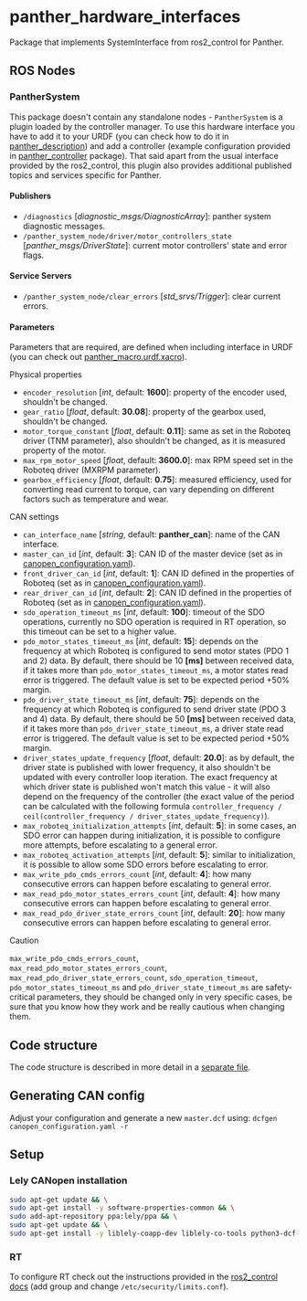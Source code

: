 [//]: # (ROS_API_PACKAGE_START)
[//]: # (ROS_API_PACKAGE_NAME_START)

# panther_hardware_interfaces

[//]: # (ROS_API_PACKAGE_NAME_END)
[//]: # (ROS_API_PACKAGE_DESCRIPTION_START)

Package that implements SystemInterface from ros2_control for Panther.

[//]: # (ROS_API_PACKAGE_DESCRIPTION_END)

## ROS Nodes

[//]: # (ROS_API_NODE_START)
[//]: # (ROS_API_NODE_COMPATIBLE_1_0)
[//]: # (ROS_API_NODE_COMPATIBLE_1_2)
[//]: # (ROS_API_NODE_NAME_START)

### PantherSystem

[//]: # (ROS_API_NODE_NAME_END)
[//]: # (ROS_API_NODE_DESCRIPTION_START)

This package doesn't contain any standalone nodes - `PantherSystem` is a plugin loaded by the controller manager.
To use this hardware interface you have to add it to your URDF (you can check how to do it in [panther_description](../panther_description/)) and add a controller (example configuration provided in [panther_controller](../panther_controller/) package).
That said apart from the usual interface provided by the ros2_control, this plugin also provides additional published topics and services specific for Panther.

[//]: # (ROS_API_NODE_DESCRIPTION_END)

#### Publishers

[//]: # (ROS_API_NODE_PUBLISHERS_START)

- `/diagnostics` [*diagnostic_msgs/DiagnosticArray*]: panther system diagnostic messages.
- `/panther_system_node/driver/motor_controllers_state` [*panther_msgs/DriverState*]: current motor controllers' state and error flags.

[//]: # (ROS_API_NODE_PUBLISHERS_END)

#### Service Servers

[//]: # (ROS_API_NODE_SERVICE_SERVERS_START)

- `/panther_system_node/clear_errors` [*std_srvs/Trigger*]: clear current errors.

[//]: # (ROS_API_NODE_SERVICE_SERVERS_END)

#### Parameters

[//]: # (ROS_API_NODE_PARAMETERS_START)

Parameters that are required, are defined when including interface in URDF (you can check out [panther_macro.urdf.xacro](../panther_description/urdf/panther_macro.urdf.xacro)).

Physical properties

- `encoder_resolution` [*int*, default: **1600**]: property of the encoder used, shouldn't be changed.
- `gear_ratio` [*float*, default: **30.08**]: property of the gearbox used, shouldn't be changed.
- `motor_torque_constant` [*float*, default: **0.11**]: same as set in the Roboteq driver (TNM parameter), also shouldn't be changed, as it is measured property of the motor.
- `max_rpm_motor_speed` [*float*, default: **3600.0**]: max RPM speed set in the Roboteq driver (MXRPM parameter).
- `gearbox_efficiency` [*float*, default: **0.75**]: measured efficiency, used for converting read current to torque, can vary depending on different factors such as temperature and wear.

CAN settings

- `can_interface_name` [*string*, default: **panther_can**]: name of the CAN interface.
- `master_can_id` [*int*, default: **3**]: CAN ID of the master device (set as in [canopen_configuration.yaml](./config/canopen_configuration.yaml)).
- `front_driver_can_id` [*int*, default: **1**]: CAN ID defined in the properties of Roboteq (set as in [canopen_configuration.yaml](./config/canopen_configuration.yaml)).
- `rear_driver_can_id` [*int*, default: **2**]: CAN ID defined in the properties of Roboteq (set as in [canopen_configuration.yaml](./config/canopen_configuration.yaml)).
- `sdo_operation_timeout_ms` [*int*, default: **100**]: timeout of the SDO operations, currently no SDO operation is required in RT operation, so this timeout can be set to a higher value.
- `pdo_motor_states_timeout_ms` [*int*, default: **15**]: depends on the frequency at which Roboteq is configured to send motor states (PDO 1 and 2) data. By default, there should be 10 **[ms]** between received data, if it takes more than `pdo_motor_states_timeout_ms`, a motor states read error is triggered. The default value is set to be expected period +50% margin.
- `pdo_driver_state_timeout_ms` [*int*, default: **75**]: depends on the frequency at which Roboteq is configured to send driver state (PDO 3 and 4) data. By default, there should be 50 **[ms]** between received data, if it takes more than `pdo_driver_state_timeout_ms`, a driver state read error is triggered. The default value is set to be expected period +50% margin.
- `driver_states_update_frequency` [*float*, default: **20.0**]: as by default, the driver state is published with lower frequency, it also shouldn't be updated with every controller loop iteration. The exact frequency at which driver state is published won't match this value - it will also depend on the frequency of the controller (the exact value of the period can be calculated with the following formula `controller_frequency / ceil(controller_frequency / driver_states_update_frequency)`).
- `max_roboteq_initialization_attempts` [*int*, default: **5**]: in some cases, an SDO error can happen during initialization, it is possible to configure more attempts, before escalating to a general error.
- `max_roboteq_activation_attempts` [*int*, default: **5**]: similar to initialization, it is possible to allow some SDO errors before escalating to error.
- `max_write_pdo_cmds_errors_count` [*int*, default: **4**]: how many consecutive errors can happen before escalating to general error.
- `max_read_pdo_motor_states_errors_count` [*int*, default: **4**]: how many consecutive errors can happen before escalating to general error.
- `max_read_pdo_driver_state_errors_count` [*int*, default: **20**]: how many consecutive errors can happen before escalating to general error.

> [!CAUTION]
> `max_write_pdo_cmds_errors_count`, `max_read_pdo_motor_states_errors_count`, `max_read_pdo_driver_state_errors_count`, `sdo_operation_timeout`, `pdo_motor_states_timeout_ms` and `pdo_driver_state_timeout_ms` are safety-critical parameters, they should be changed only in very specific cases, be sure that you know how they work and be really cautious when changing them.

[//]: # (ROS_API_NODE_PARAMETERS_END)
[//]: # (ROS_API_NODE_END)

## Code structure

The code structure is described in more detail in a [separate file](./CODE_STRUCTURE.md).

## Generating CAN config

Adjust your configuration and generate a new `master.dcf` using:
`dcfgen canopen_configuration.yaml -r`

## Setup

<!-- todo: automate and move it to CMakeLists -->

### Lely CANopen installation

```bash
sudo apt-get update && \
sudo apt-get install -y software-properties-common && \
sudo add-apt-repository ppa:lely/ppa && \
sudo apt-get update && \
sudo apt-get install -y liblely-coapp-dev liblely-co-tools python3-dcf-tools
```

### RT

To configure RT check out the instructions provided in the [ros2_control docs](https://control.ros.org/master/doc/ros2_control/controller_manager/doc/userdoc.html#determinism) (add group and change `/etc/security/limits.conf`).
